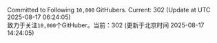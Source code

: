 Committed to Following `10,000` GitHubers. Current: <!-- FOLLOWING_COUNT -->302<!-- FOLLOWING_COUNT --> (Update at UTC <!-- LAST_UPDATED -->2025-08-17 06:24:05<!-- LAST_UPDATED -->)<br>
致力于关注`10,000`个GitHuber。当前：<!-- FOLLOWING_COUNT -->302<!-- FOLLOWING_COUNT --> (更新于北京时间 <!-- LAST_UPDATED_CST -->2025-08-17 14:24:05<!-- LAST_UPDATED_CST -->)
